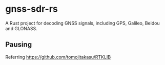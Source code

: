 # gnss-sdr-rs
A Rust project for decoding GNSS signals, including GPS, Galileo, Beidou and GLONASS.

## Pausing

Referring https://github.com/tomojitakasu/RTKLIB
